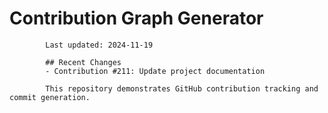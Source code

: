 # Contribution Graph Generator
            
            Last updated: 2024-11-19
            
            ## Recent Changes
            - Contribution #211: Update project documentation
            
            This repository demonstrates GitHub contribution tracking and commit generation.
        
